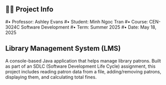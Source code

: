 ## 👨‍🏫 Project Info
#•	Professor: Ashley Evans
#•	Student: Minh Ngoc Tran
#•	Course: CEN-3024C Software Development
#•	Term: Summer 2025
#•	Date: May 18, 2025

## Library Management System (LMS)
A console-based Java application that helps manage library patrons. Built as part of an SDLC (Software Development Life Cycle) assignment, this project includes reading patron data from a file, adding/removing patrons, displaying them, and calculating total fines.
